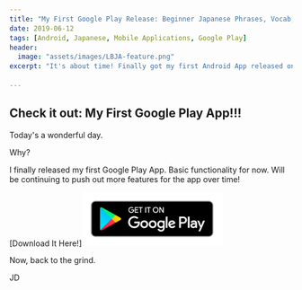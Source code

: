 ```yaml
---
title: "My First Google Play Release: Beginner Japanese Phrases, Vocab, and Hiragana"
date: 2019-06-12
tags: [Android, Japanese, Mobile Applications, Google Play]
header:
  image: "assets/images/LBJA-feature.png"
excerpt: "It's about time! Finally got my first Android App released on Google Play. "

---
```


## Check it out: My First Google Play App!!!

Today's a wonderful day. 

Why?

I finally released my first Google Play App. Basic functionality for now. Will be continuing to push out more features for the app over time!

[Download It Here!][<img src="/assets/images/google-play-badge.png" width="250">](https://play.google.com/store/apps/details?id=com.jaydroid.beginnerleveljapanese "Google Play")

Now, back to the grind.

JD